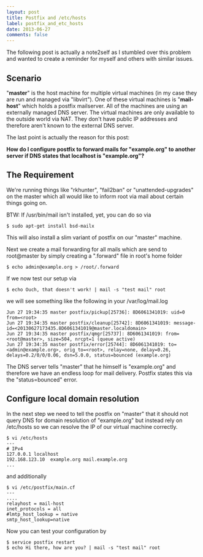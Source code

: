 ```yaml
---
layout: post
title: Postfix and /etc/hosts
label: postfix_and_etc_hosts
date: 2013-06-27
comments: false
---
```

The following post is actually a note2self as I stumbled over this problem and wanted to create a reminder for myself and others with similar issues.

## Scenario
"**master**" is the host machine for multiple virtual machines (in my case they are run and managed via "libvirt").
One of these virtual machines is "**mail-host**" which holds a postfix mailserver. All of the machines are using an externally managed DNS server.
The virtual machines are only available to the outside world via NAT. They don't have public IP addresses and therefore aren't known to the external DNS server.

The last point is actually the reason for this post:

**How do I configure postfix to forward mails for "example.org" to another server if DNS states that localhost is "example.org"?**

## The Requirement 

We're running things like "rkhunter", "fail2ban" or "unattended-upgrades" on the 
master which all would like to inform root via mail about certain things going on. 

BTW: If /usr/bin/mail isn't installed, yet, you can do so via

	$ sudo apt-get install bsd-mailx

This will also install a slim variant of postfix on our "master" machine.

Next we create a mail forwarding for all mails which are send to root@master by simply creating a ".forward" file in root's home folder

	$ echo admin@example.org > /root/.forward


If we now test our setup via

	$ echo Ouch, that doesn't work! | mail -s "test mail" root


we will see something like the following in your /var/log/mail.log

	Jun 27 19:34:35 master postfix/pickup[25736]: 8D6061341019: uid=0 from=<root>
	Jun 27 19:34:35 master postfix/cleanup[25742]: 8D6061341019: message-id=<20130627173435.8D6061341019@master.localdomain>
	Jun 27 19:34:35 master postfix/qmgr[25737]: 8D6061341019: from=<root@master>, size=504, nrcpt=1 (queue active)
	Jun 27 19:34:35 master postfix/error[25744]: 8D6061341019: to=<admin@example.org>, orig_to=<root>, relay=none, delay=0.26, delays=0.2/0/0/0.06, dsn=5.0.0, status=bounced (example.org)


The DNS server tells "master" that he himself is "example.org" and therefore we have an endless loop for mail delivery. Postfix states this via the "status=bounced" error.


## Configure local domain resolution

In the next step we need to tell the postfix on "master" that it should not query DNS for domain resolution of "example.org" 
but instead rely on /etc/hosts so we can resolve the IP of our virtual machine correctly.

	$ vi /etc/hosts
	---
	# IPv4
	127.0.0.1 localhost
	192.168.123.10	example.org mail.example.org
	...

and additionally 

	$ vi /etc/postfix/main.cf
	---
	....
	relayhost = mail-host
	inet_protocols = all
	#lmtp_host_lookup = native
	smtp_host_lookup=native


Now you can test your configuration by

	$ service postfix restart
	$ echo Hi there, how are you? | mail -s "test mail" root